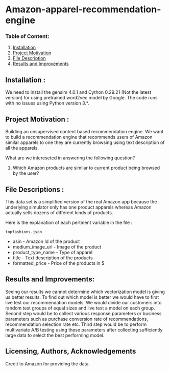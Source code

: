 # Amazon-apparel-recommendation-engine

### Table of Content:

1. [Installation](#installation)
2. [Project Motivation](#motivation)
3. [File Description](#file)
4. [Results and Improvements](#results)

## Installation : <a name="installation"></a>
   We need to install the gensim 4.0.1 and Cython 0.29.21 (Not the latest version) for using pretrained word2vec model by Google. The code runs with no issues using Python version  3.*.
   
## Project Motivation : <a name="motivation"></a>
Building an unsupervised content based recommendation engine. We want to build a recommendation engine that recommends users of Amazon similar apparels to one they are currently browsing using text description of all the apparels. 

What are we intereseted in answering the following question?
1. Which Amazon products are similar to current product being browsed by the user?

## File Descriptions : <a name="file"></a>
This data set is a simplified version of the real Amazon app because the underlying simulator only has one product apparels whereas Amazon actually sells dozens of different kinds of products.

Here is the explanation of each pertinent variable in the file :

`topfashions.json`
- asin - Amazon Id of the product
- medium_image_url - Image of the product
- product_type_name - Type of apparel
- title - Text description of the products 
- formatted_price - Price of the products in $

## Results and Improvements:
Seeing our results we cannot determine which vectorization model is giving us better results. To find out which model is better we would have to first live test our recommendation models. We would divide our customers into random test groups of equal sizes and live test a model on each group. Second step would be to collect various response parameters or business parameters such as purchase conversion rate of recommendations, recommendation selection rate etc. Third step would be to perform multivariate A/B testing using these parameters after collecting sufficiently large data to select the best performing model.

## Licensing, Authors, Acknowledgements<a name="licensing"></a>
Credit to Amazon for providing the data.

   
